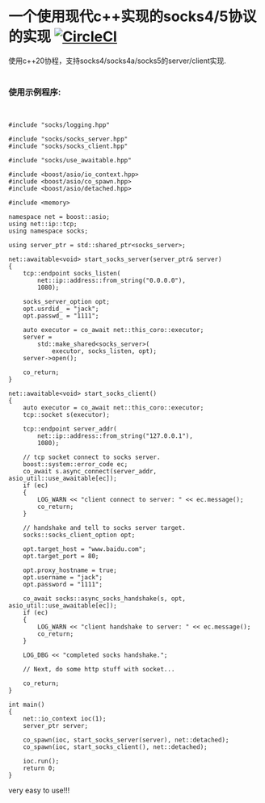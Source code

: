 一个使用现代c++实现的socks4/5协议的实现 [![CircleCI](https://dl.circleci.com/status-badge/img/gh/Jackarain/libsocks/tree/master.svg?style=shield)](https://dl.circleci.com/status-badge/redirect/gh/Jackarain/libsocks/tree/master)
=======================================

使用c++20协程，支持socks4/socks4a/socks5的server/client实现.
<BR>
<BR>

### 使用示例程序:
<BR>

```
#include "socks/logging.hpp"

#include "socks/socks_server.hpp"
#include "socks/socks_client.hpp"

#include "socks/use_awaitable.hpp"

#include <boost/asio/io_context.hpp>
#include <boost/asio/co_spawn.hpp>
#include <boost/asio/detached.hpp>

#include <memory>

namespace net = boost::asio;
using net::ip::tcp;
using namespace socks;

using server_ptr = std::shared_ptr<socks_server>;

net::awaitable<void> start_socks_server(server_ptr& server)
{
	tcp::endpoint socks_listen(
		net::ip::address::from_string("0.0.0.0"),
		1080);

	socks_server_option opt;
	opt.usrdid_ = "jack";
	opt.passwd_ = "1111";

	auto executor = co_await net::this_coro::executor;
	server =
		std::make_shared<socks_server>(
			executor, socks_listen, opt);
	server->open();

	co_return;
}

net::awaitable<void> start_socks_client()
{
	auto executor = co_await net::this_coro::executor;
	tcp::socket s(executor);

	tcp::endpoint server_addr(
		net::ip::address::from_string("127.0.0.1"),
		1080);

	// tcp socket connect to socks server.
	boost::system::error_code ec;
	co_await s.async_connect(server_addr, asio_util::use_awaitable[ec]);
	if (ec)
	{
		LOG_WARN << "client connect to server: " << ec.message();
		co_return;
	}

	// handshake and tell to socks server target.
	socks::socks_client_option opt;

	opt.target_host = "www.baidu.com";
	opt.target_port = 80;

	opt.proxy_hostname = true;
	opt.username = "jack";
	opt.password = "1111";

	co_await socks::async_socks_handshake(s, opt, asio_util::use_awaitable[ec]);
	if (ec)
	{
		LOG_WARN << "client handshake to server: " << ec.message();
		co_return;
	}

	LOG_DBG << "completed socks handshake.";

	// Next, do some http stuff with socket...

	co_return;
}

int main()
{
	net::io_context ioc(1);
	server_ptr server;

	co_spawn(ioc, start_socks_server(server), net::detached);
	co_spawn(ioc, start_socks_client(), net::detached);

	ioc.run();
	return 0;
}
```


very easy to use!!!
